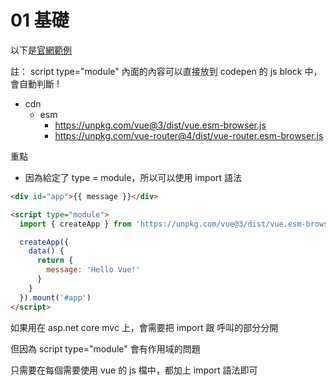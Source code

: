 # 01 基礎

以下是[官網範例](https://vuejs.org/guide/quick-start.html#using-vue-from-cdn)

註： script type="module" 內面的內容可以直接放到 codepen 的 js block 中，會自動判斷 !

- cdn
  - esm
    - https://unpkg.com/vue@3/dist/vue.esm-browser.js
    - https://unpkg.com/vue-router@4/dist/vue-router.esm-browser.js

重點

- 因為給定了 type = module，所以可以使用 import 語法

```html
<div id="app">{{ message }}</div>

<script type="module">
  import { createApp } from 'https://unpkg.com/vue@3/dist/vue.esm-browser.js'

  createApp({
    data() {
      return {
        message: 'Hello Vue!'
      }
    }
  }).mount('#app')
</script>
```


如果用在 asp.net core mvc 上，會需要把 import 跟 呼叫的部分分開

但因為 script type="module" 會有作用域的問題

只需要在每個需要使用 vue 的 js 檔中，都加上 import 語法即可
